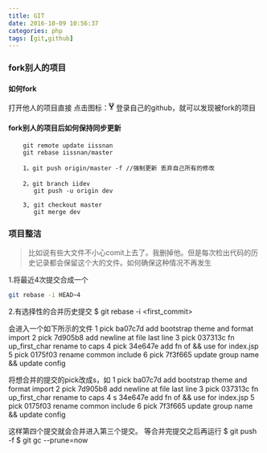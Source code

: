 ```yaml
---
title: GIT
date: 2016-10-09 10:56:37
categories: php
tags: [git,github]
---
```


### fork别人的项目

####  如何fork
打开他人的项目直接 点击图标：<svg class="octicon octicon-repo-forked" aria-hidden="true" height="16" version="1.1" viewBox="0 0 10 16" width="10"><path d="M8 1a1.993 1.993 0 0 0-1 3.72V6L5 8 3 6V4.72A1.993 1.993 0 0 0 2 1a1.993 1.993 0 0 0-1 3.72V6.5l3 3v1.78A1.993 1.993 0 0 0 5 15a1.993 1.993 0 0 0 1-3.72V9.5l3-3V4.72A1.993 1.993 0 0 0 8 1zM2 4.2C1.34 4.2.8 3.65.8 3c0-.65.55-1.2 1.2-1.2.65 0 1.2.55 1.2 1.2 0 .65-.55 1.2-1.2 1.2zm3 10c-.66 0-1.2-.55-1.2-1.2 0-.65.55-1.2 1.2-1.2.65 0 1.2.55 1.2 1.2 0 .65-.55 1.2-1.2 1.2zm3-10c-.66 0-1.2-.55-1.2-1.2 0-.65.55-1.2 1.2-1.2.65 0 1.2.55 1.2 1.2 0 .65-.55 1.2-1.2 1.2z"></svg> 
登录自己的github，就可以发现被fork的项目



#### fork别人的项目后如何保持同步更新

```
	git remote update iissnan
	git rebase iissnan/master

	1，git push origin/master -f //强制更新 丢弃自己所有的修改
	
	2，git branch iidev
	   git push -u origin dev

	3, git checkout master
	   git merge dev

```

### 项目整洁
> 比如说有些大文件不小心comit上去了。我删掉他。但是每次检出代码的历史记录都会保留这个大的文件。如何确保这种情况不再发生

1.将最近4次提交合成一个
```bash
git rebase -i HEAD~4
```

2.有选择性的合并历史提交
$ git rebase -i <first_commit>

会进入一个如下所示的文件
  1 pick ba07c7d add bootstrap theme and format import
  2 pick 7d905b8 add newline at file last line
  3 pick 037313c fn up_first_char rename to caps
  4 pick 34e647e add fn of && use for index.jsp
  5 pick 0175f03 rename common include
  6 pick 7f3f665 update group name && update config

将想合并的提交的pick改成s，如
  1 pick ba07c7d add bootstrap theme and format import
  2 pick 7d905b8 add newline at file last line
  3 pick 037313c fn up_first_char rename to caps
  4 s 34e647e add fn of && use for index.jsp
  5 pick 0175f03 rename common include
  6 pick 7f3f665 update group name && update config

这样第四个提交就会合并进入第三个提交。
等合并完提交之后再运行
$ git push -f
$ git gc --prune=now